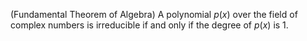 (Fundamental Theorem of Algebra) A polynomial $p(x)$ over the field of complex numbers is irreducible if and only if the degree of $p(x)$ is $1$.
